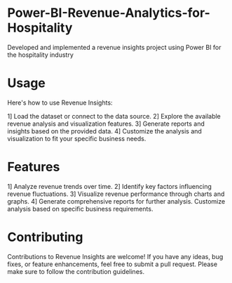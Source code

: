 # Power-BI-Revenue-Analytics-for-Hospitality
Developed and implemented a revenue insights project using Power BI for the hospitality industry

# Usage
Here's how to use Revenue Insights:

1] Load the dataset or connect to the data source.
2] Explore the available revenue analysis and visualization features.
3] Generate reports and insights based on the provided data.
4] Customize the analysis and visualization to fit your specific business needs.

# Features
1] Analyze revenue trends over time.
2] Identify key factors influencing revenue fluctuations.
3] Visualize revenue performance through charts and graphs.
4] Generate comprehensive reports for further analysis.
Customize analysis based on specific business requirements.

# Contributing
Contributions to Revenue Insights are welcome! If you have any ideas, bug fixes, or feature enhancements, feel free to submit a pull request. Please make sure to follow the contribution guidelines.
